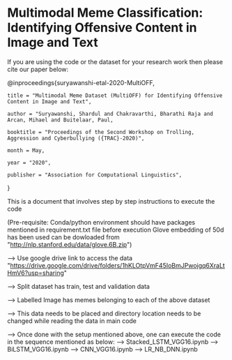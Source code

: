 # Multimodal Meme Classification: Identifying Offensive Content in Image and Text

If you are using the code or the dataset for your research work then please cite our paper below:

@inproceedings{suryawanshi-etal-2020-MultiOFF,

    title = "Multimodal Meme Dataset (MultiOFF) for Identifying Offensive Content in Image and Text",
    
    author = "Suryawanshi, Shardul and Chakravarthi, Bharathi Raja and Arcan, Mihael and Buitelaar, Paul,
    
    booktitle = "Proceedings of the Second Workshop on Trolling, Aggression and Cyberbullying ({TRAC}-2020)",
    
    month = May,
    
    year = "2020",
    
    publisher = "Association for Computational Linguistics",
}

This is a document that involves step by step instructions to execute the code

(Pre-requisite: Conda/python environment should have packages mentioned in requirement.txt file before execution
		Glove embedding of 50d has been used can be dowloaded from "http://nlp.stanford.edu/data/glove.6B.zip")

--> Use google drive link to access the data "https://drive.google.com/drive/folders/1hKLOtpVmF45IoBmJPwojgq6XraLtHmV6?usp=sharing"

--> Split dataset has train, test and validation data

--> Labelled Image has memes belonging to each of the above dataset

--> This data needs to be placed and directory location needs to be changed while reading the data in main code

--> Once done with the setup mentioned above, one can execute the code in the sequence mentioned as below:
	--> Stacked_LSTM_VGG16.ipynb
	--> BiLSTM_VGG16.ipynb
	--> CNN_VGG16.ipynb
	--> LR_NB_DNN.ipynb
